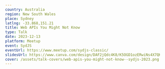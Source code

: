 ```yaml
---
country: Australia
region: New South Wales
place: Sydney
latlng: -33.868,151.21
title: Web APIs You Might Not Know
type: Talk
date: 2023-12-13
platform: Meetup
event: SydJS
eventUrl: https://www.meetup.com/sydjs-classic/
slidesUrl: https://www.canva.com/design/DAF2jQdc4K8/K5OGD1ozERwiNs4X7QKDaA/view
cover: /assets/talk-covers/web-apis-you-might-not-know--sydjs-2023.png
---
```

